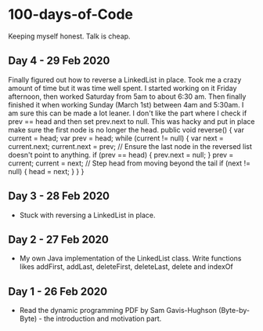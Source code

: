 # 100-days-of-Code
Keeping myself honest. Talk is cheap. 

## Day 4 - 29 Feb 2020
Finally figured out how to reverse a LinkedList in place. Took me a crazy amount of time but it was time well spent. I started working on it Friday afternoon, then worked Saturday from 5am to about 6:30 am. Then finally finished it when working Sunday (March 1st) between 4am and 5:30am. I am sure this can be made a lot leaner. I don't like the part where I check if prev == head and then set prev.next to null. This was hacky and put in place make sure the first node is no longer the head.
  public void reverse() {
      var current = head;
      var prev = head;
      while (current != null) {
          var next = current.next;
          current.next = prev;
          // Ensure the last node in the reversed list doesn't point to anything.
          if (prev == head) {
              prev.next = null;
          }
          prev = current;
          current = next;
          // Step head from moving beyond the tail
          if (next != null) {
              head = next;
          }
      }
   }

## Day 3 - 28 Feb 2020
- Stuck with reversing a LinkedList in place.

## Day 2 - 27 Feb 2020
- My own Java implementation of the LinkedList class. Write functions likes addFirst, addLast, deleteFirst, deleteLast, delete and indexOf

## Day 1 - 26 Feb 2020
- Read the dynamic programming PDF by Sam Gavis-Hughson (Byte-by-Byte) - the introduction and motivation part.
